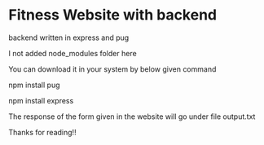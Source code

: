 # Fitness Website with backend

backend written in express and pug

I not added node_modules folder here

You can download it in your system by below given command

npm install pug

npm install express

The response of the form given in the website will go under file output.txt

Thanks for reading!!